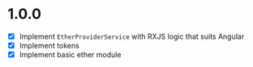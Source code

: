 # 1.0.0

- [x] Implement `EtherProviderService` with RXJS logic that suits Angular
- [x] Implement tokens
- [x] Implement basic ether module
